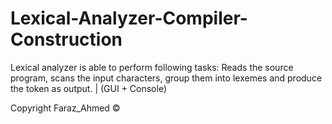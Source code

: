 # Lexical-Analyzer-Compiler-Construction
Lexical analyzer is able to perform following tasks: Reads the source program, scans the input characters, group them into lexemes and produce the token as output. | (GUI + Console)

Copyright Faraz_Ahmed ©
